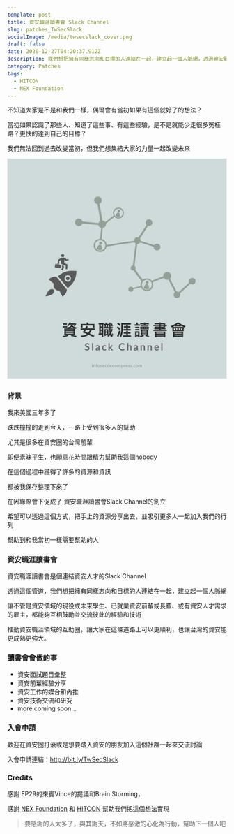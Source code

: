 ```yaml
---
template: post
title: 資安職涯讀書會 Slack Channel
slug: patches_TwSecSlack
socialImage: /media/twsecslack_cover.png
draft: false
date: 2020-12-27T04:20:37.912Z
description: 我們想把擁有同樣志向和目標的人連結在一起，建立起一個人脈網，透過資安職涯讀書會，推動資安職涯領域的互助圈，讓大家在這條道路上可以更順利
category: Patches
tags:
  - HITCON
  - NEX Foundation
---
```

不知道大家是不是和我們一樣，偶爾會有當初如果有這個就好了的想法？

當初如果認識了那些人、知道了這些事、有這些經驗，是不是就能少走很多冤枉路？更快的達到自己的目標？

我們無法回到過去改變當初，但我們想集結大家的力量一起改變未來

![](/media/twsecslack_cover.png)

### 背景

我來美國三年多了

跌跌撞撞的走到今天，一路上受到很多人的幫助

尤其是很多在資安圈的台灣前輩

即便素昧平生，也願意花時間跟精力幫助我這個nobody

在這個過程中獲得了許多的資源和資訊

都被我保存整理下來了

在因緣際會下促成了 資安職涯讀書會Slack Channel的創立

希望可以透過這個方式，把手上的資源分享出去，並吸引更多人一起加入我們的行列

幫助到和我當初一樣需要幫助的人

### 資安職涯讀書會

資安職涯讀書會是個連結資安人才的Slack Channel

透過這個管道，我們想把擁有同樣志向和目標的人連結在一起，建立起一個人脈網

讓不管是資安領域的現役或未來學生、已就業資安前輩或長輩、或有資安人才需求的雇主，都能夠互相鼓勵並交流彼此的經驗和技術

推動資安職涯領域的互助圈，讓大家在這條道路上可以更順利，也讓台灣的資安能更成熟更強大。

### 讀書會會做的事

* 資安面試題目彙整
* 資安前輩經驗分享
* 資安工作的媒合和內推
* 資安技術交流和研究
* more coming soon…

### 入會申請

歡迎在資安圈打滾或是想要踏入資安的朋友加入這個社群一起來交流討論

入會申請連結：<http://bit.ly/TwSecSlack> 

### Credits

感謝 EP29的來賓Vince的提議和Brain Storming，

感謝 [NEX Foundation](https://www.nexf.org/) 和 [HITCON](https://hitcon.org/2020/) 幫助我們把這個想法實現

> 要感謝的人太多了，與其謝天，不如將感激的心化為行動，幫助下一個人吧